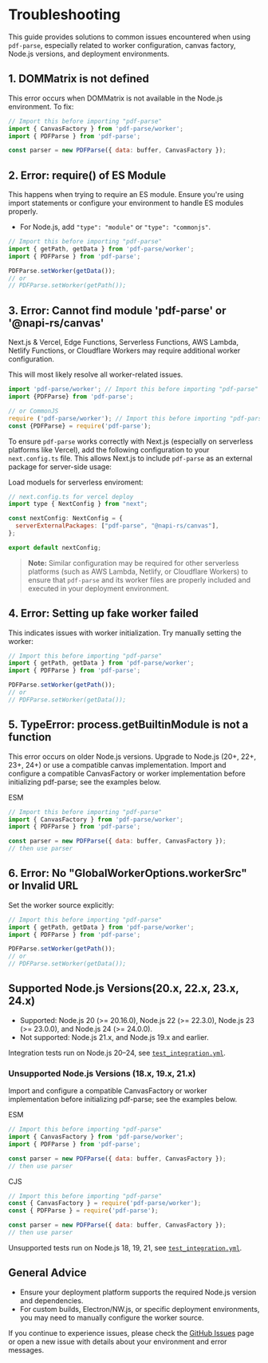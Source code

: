 # Troubleshooting

This guide provides solutions to common issues encountered when using `pdf-parse`, especially related to worker configuration, canvas factory, Node.js versions, and deployment environments.


## 1. DOMMatrix is not defined
This error occurs when DOMMatrix is not available in the Node.js environment. To fix:

```js
// Import this before importing "pdf-parse"
import { CanvasFactory } from 'pdf-parse/worker';
import { PDFParse } from 'pdf-parse';

const parser = new PDFParse({ data: buffer, CanvasFactory });
```

## 2. Error: require() of ES Module
This happens when trying to require an ES module. Ensure you're using import statements or configure your environment to handle ES modules properly.

- For Node.js, add `"type": "module"` or `"type": "commonjs"`.

```js
// Import this before importing "pdf-parse"
import { getPath, getData } from 'pdf-parse/worker';
import { PDFParse } from 'pdf-parse';

PDFParse.setWorker(getData());
// or
// PDFParse.setWorker(getPath());
```

## 3. Error: Cannot find module 'pdf-parse' or '@napi-rs/canvas'

 Next.js & Vercel, Edge Functions, Serverless Functions, AWS Lambda, Netlify Functions, or Cloudflare Workers may require additional worker configuration.

This will most likely resolve all worker-related issues.
```js
import 'pdf-parse/worker'; // Import this before importing "pdf-parse"
import {PDFParse} from 'pdf-parse';

// or CommonJS
require ('pdf-parse/worker'); // Import this before importing "pdf-parse"
const {PDFParse} = require('pdf-parse');
```

To ensure `pdf-parse` works correctly with Next.js (especially on serverless platforms like Vercel), add the following configuration to your `next.config.ts` file. This allows Next.js to include `pdf-parse` as an external package for server-side usage:

Load moduels for serverless enviroment:
```js
// next.config.ts for vercel deploy
import type { NextConfig } from "next";

const nextConfig: NextConfig = {
  serverExternalPackages: ["pdf-parse", "@napi-rs/canvas"],
};

export default nextConfig;
```

> **Note:** Similar configuration may be required for other serverless platforms (such as AWS Lambda, Netlify, or Cloudflare Workers) to ensure that `pdf-parse` and its worker files are properly included and executed in your deployment environment.

## 4. Error: Setting up fake worker failed
This indicates issues with worker initialization. Try manually setting the worker:

```js
// Import this before importing "pdf-parse"
import { getPath, getData } from 'pdf-parse/worker';
import { PDFParse } from 'pdf-parse';

PDFParse.setWorker(getPath());
// or
// PDFParse.setWorker(getData());
```

## 5. TypeError: process.getBuiltinModule is not a function
This error occurs on older Node.js versions. Upgrade to Node.js (20+, 22+, 23+, 24+) or use a compatible canvas implementation. Import and configure a compatible CanvasFactory or worker implementation before initializing pdf-parse; see the examples below.

ESM 
```js
// Import this before importing "pdf-parse"
import { CanvasFactory } from 'pdf-parse/worker'; 
import { PDFParse } from 'pdf-parse';

const parser = new PDFParse({ data: buffer, CanvasFactory });
// then use parser
```


## 6. Error: No "GlobalWorkerOptions.workerSrc" or Invalid URL
Set the worker source explicitly:

```js
// Import this before importing "pdf-parse"
import { getPath, getData } from 'pdf-parse/worker';
import { PDFParse } from 'pdf-parse';

PDFParse.setWorker(getPath());
// or
// PDFParse.setWorker(getData());
```

## Supported Node.js Versions(20.x, 22.x, 23.x, 24.x)

- Supported: Node.js 20 (>= 20.16.0), Node.js 22 (>= 22.3.0), Node.js 23 (>= 23.0.0), and Node.js 24 (>= 24.0.0).
- Not supported: Node.js 21.x, and Node.js 19.x and earlier.

Integration tests run on Node.js 20–24, see [`test_integration.yml`](../.github/workflows/test_integration.yml).

### Unsupported Node.js Versions (18.x, 19.x, 21.x)

Import and configure a compatible CanvasFactory or worker implementation before initializing pdf-parse; see the examples below.

ESM 
```js
// Import this before importing "pdf-parse"
import { CanvasFactory } from 'pdf-parse/worker'; 
import { PDFParse } from 'pdf-parse';

const parser = new PDFParse({ data: buffer, CanvasFactory });
// then use parser
```

CJS
```js
// Import this before importing "pdf-parse"
const { CanvasFactory } = require('pdf-parse/worker'); 
const { PDFParse } = require('pdf-parse');

const parser = new PDFParse({ data: buffer, CanvasFactory });
// then use parser
```

Unsupported tests run on Node.js 18, 19, 21, see [`test_integration.yml`](../.github/workflows/test_unsupported.yml).

## General Advice
- Ensure your deployment platform supports the required Node.js version and dependencies.
- For custom builds, Electron/NW.js, or specific deployment environments, you may need to manually configure the worker source.

If you continue to experience issues, please check the [GitHub Issues](https://github.com/mehmet-kozan/pdf-parse/issues) page or open a new issue with details about your environment and error messages.
